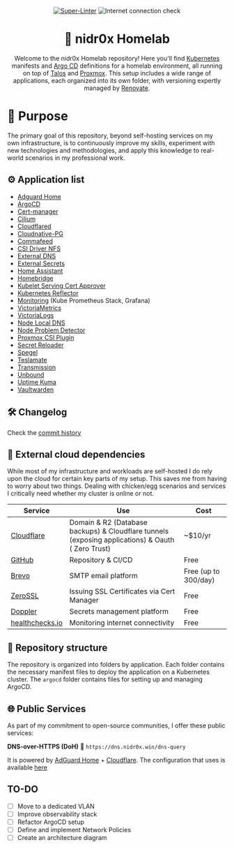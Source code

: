 <div align="center">

[![Super-Linter](https://github.com/nidr0x/k8s-gitops/actions/workflows/lint.yaml/badge.svg)](https://github.com/marketplace/actions/super-linter)
![Internet connection check](https://healthchecks.io/b/2/3cb6473d-5f04-48aa-8047-4f52d83cdcb7.svg)

# 🏡 nidr0x Homelab

Welcome to the nidr0x Homelab repository! Here you'll find [Kubernetes](https://kubernetes.io/) manifests and [Argo CD](https://argoproj.github.io/cd/) definitions for a homelab environment, all running on top of [Talos](https://talos.dev) and [Proxmox](https://www.proxmox.com/en/). This setup includes a wide range of applications, each organized into its own folder, with versioning expertly managed by [Renovate](https://www.mend.io/renovate/).

</div>

# 🧪 Purpose

The primary goal of this repository, beyond self-hosting services on my own infrastructure, is to continuously improve my skills, experiment with new technologies and methodologies, and apply this knowledge to real-world scenarios in my professional work.

## ⚙️ Application list

- [Adguard Home](https://github.com/AdguardTeam/AdGuardHome)
- [ArgoCD](https://github.com/argoproj/argo-cd)
- [Cert-manager](https://github.com/cert-manager/cert-manager)
- [Cilium](https://cilium.io/)
- [Cloudflared](https://github.com/cloudflare/cloudflared)
- [Cloudnative-PG](https://github.com/cloudnative-pg/cloudnative-pg)
- [Commafeed](https://github.com/Athou/commafeed)
- [CSI Driver NFS](https://github.com/kubernetes-csi/csi-driver-nfs)
- [External DNS](https://github.com/kubernetes-sigs/external-dns)
- [External Secrets](https://github.com/external-secrets/external-secrets)
- [Home Assistant](https://github.com/home-assistant/docker)
- [Homebridge](https://homebridge.io/)
- [Kubelet Serving Cert Approver](https://github.com/alex1989hu/kubelet-serving-cert-approver)
- [Kubernetes Reflector](https://github.com/emberstack/kubernetes-reflector)
- [Monitoring](https://github.com/prometheus-community/helm-charts/tree/main/charts/kube-prometheus-stack) (Kube Prometheus Stack, Grafana)
- [VictoriaMetrics](https://github.com/VictoriaMetrics/VictoriaMetrics)
- [VictoriaLogs](https://github.com/VictoriaMetrics/VictoriaLogs)
- [Node Local DNS](https://kubernetes.io/docs/tasks/administer-cluster/nodelocaldns/)
- [Node Problem Detector](https://github.com/kubernetes/node-problem-detector)
- [Proxmox CSI Plugin](https://github.com/sergelogvinov/proxmox-csi-plugin)
- [Secret Reloader](https://github.com/stakater/Reloader)
- [Spegel](https://github.com/spegel-sd/spegel)
- [Teslamate](https://github.com/teslamate-org/teslamate)
- [Transmission](https://github.com/transmission/transmission)
- [Unbound](https://www.nlnetlabs.nl/projects/unbound/about/)
- [Uptime Kuma](https://github.com/louislam/uptime-kuma)
- [Vaultwarden](https://github.com/dani-garcia/vaultwarden)

## 🛠️ Changelog

Check the [commit history](https://github.com/nidr0x/k8s-gitops/commits/master)

## 🔗 External cloud dependencies

While most of my infrastructure and workloads are self-hosted I do rely upon the cloud for certain key parts of my setup. This saves me from having to worry about two things. Dealing with chicken/egg scenarios and services I critically need whether my cluster is online or not.

| Service                                    | Use                                                                                               | Cost                 |
| ------------------------------------------ | ------------------------------------------------------------------------------------------------- | -------------------- |
| [Cloudflare](https://www.cloudflare.com/)  | Domain & R2 (Database backups) & Cloudflare tunnels (exposing applications) & Oauth ( Zero Trust) | ~$10/yr              |
| [GitHub](https://www.github.com/)          | Repository & CI/CD                                                                                | Free                 |
| [Brevo](https://www.brevo.com/)            | SMTP email platform                                                                               | Free (up to 300/day) |
| [ZeroSSL](https://www.zerossl.com/)        | Issuing SSL Certificates via Cert Manager                                                         | Free                 |
| [Doppler](https://www.doppler.com/)        | Secrets management platform                                                                       | Free                 |
| [healthchecks.io](https://healthchecks.io) | Monitoring internet connectivity                                                                  | Free                 |

## 📁 Repository structure

The repository is organized into folders by application. Each folder contains the necessary manifest files to deploy the application on a Kubernetes cluster. The `argocd` folder contains files for setting up and managing ArgoCD.

## 🌐 Public Services

As part of my commitment to open-source communities, I offer these public services:

**DNS-over-HTTPS (DoH)**
🔗 `https://dns.nidr0x.win/dns-query`

It is powered by [AdGuard Home](https://github.com/AdguardTeam/AdGuardHome) + [Cloudflare](https://www.cloudflare.com). The configuration that uses is available [here](https://github.com/nidr0x/k8s-gitops/blob/master/kubernetes/main/apps/adguardhome/config/AdGuardHome.yaml)

## TO-DO

- [ ] Move to a dedicated VLAN
- [ ] Improve observability stack
- [ ] Refactor ArgoCD setup
- [ ] Define and implement Network Policies
- [ ] Create an architecture diagram
